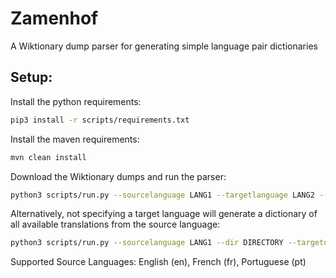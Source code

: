 # Zamenhof
A Wiktionary dump parser for generating simple language pair dictionaries

## Setup:
Install the python requirements:
```bash
pip3 install -r scripts/requirements.txt
```
Install the maven requirements:
```bash
mvn clean install
```
Download the Wiktionary dumps and run the parser:
```bash
python3 scripts/run.py --sourcelanguage LANG1 --targetlanguage LANG2 --dir DIRECTORY --targetdir BUILD_DIRECTORY
```
Alternatively, not specifying a target language will generate a dictionary of all available translations from the source language:
```bash
python3 scripts/run.py --sourcelanguage LANG1 --dir DIRECTORY --targetdir BUILD_DIRECTORY
```

Supported Source Languages: English (en), French (fr), Portuguese (pt)




